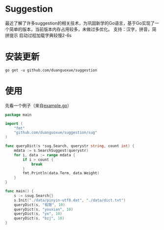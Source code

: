 Suggestion
====

最近了解了许多suggestion的相关技术，为巩固新学的Go语言，基于Go实现了一个简单的版本，当前版本内存占用较多，未做过多优化。
支持：汉字，拼音，简拼提示 
启动过程加载字典较慢2-6s

安装更新
====
```
go get -u github.com/duanguoxue/suggestion
```
使用
====
先看一个例子（来自[example.go](/example.go)）
```go
package main

import (
	"fmt"
	"github.com/duanguoxue/suggestion/sug"
)

func queryDict(s *sug.Search, querystr string, count int) {
	mdata := s.SearchSuggest(querystr)
	for i, data := range mdata {
		if i > count {
			break
		}
		fmt.Println(data.Term, data.Weight)
	}
}

func main() {
	s := &sug.Search{}
	s.Init("./data/pinyin-utf8.dat", "./data/dict.txt")
	queryDict(s, "有限", 10)
	queryDict(s, "youxian", 10)
	queryDict(s, "yx", 10)
	queryDict(s, "bzj", 10)
}


```
